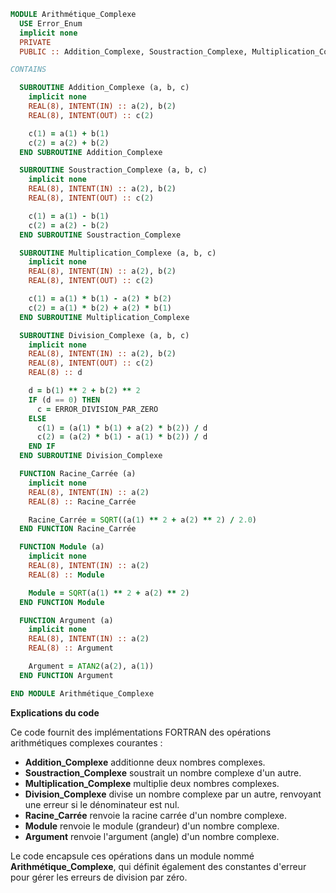 ```fortran
MODULE Arithmétique_Complexe
  USE Error_Enum
  implicit none
  PRIVATE
  PUBLIC :: Addition_Complexe, Soustraction_Complexe, Multiplication_Complexe, Division_Complexe, Racine_Carrée, Module, Argument

CONTAINS

  SUBROUTINE Addition_Complexe (a, b, c)
    implicit none
    REAL(8), INTENT(IN) :: a(2), b(2)
    REAL(8), INTENT(OUT) :: c(2)

    c(1) = a(1) + b(1)
    c(2) = a(2) + b(2)
  END SUBROUTINE Addition_Complexe

  SUBROUTINE Soustraction_Complexe (a, b, c)
    implicit none
    REAL(8), INTENT(IN) :: a(2), b(2)
    REAL(8), INTENT(OUT) :: c(2)

    c(1) = a(1) - b(1)
    c(2) = a(2) - b(2)
  END SUBROUTINE Soustraction_Complexe

  SUBROUTINE Multiplication_Complexe (a, b, c)
    implicit none
    REAL(8), INTENT(IN) :: a(2), b(2)
    REAL(8), INTENT(OUT) :: c(2)

    c(1) = a(1) * b(1) - a(2) * b(2)
    c(2) = a(1) * b(2) + a(2) * b(1)
  END SUBROUTINE Multiplication_Complexe

  SUBROUTINE Division_Complexe (a, b, c)
    implicit none
    REAL(8), INTENT(IN) :: a(2), b(2)
    REAL(8), INTENT(OUT) :: c(2)
    REAL(8) :: d

    d = b(1) ** 2 + b(2) ** 2
    IF (d == 0) THEN
      c = ERROR_DIVISION_PAR_ZERO
    ELSE
      c(1) = (a(1) * b(1) + a(2) * b(2)) / d
      c(2) = (a(2) * b(1) - a(1) * b(2)) / d
    END IF
  END SUBROUTINE Division_Complexe

  FUNCTION Racine_Carrée (a)
    implicit none
    REAL(8), INTENT(IN) :: a(2)
    REAL(8) :: Racine_Carrée

    Racine_Carrée = SQRT((a(1) ** 2 + a(2) ** 2) / 2.0)
  END FUNCTION Racine_Carrée

  FUNCTION Module (a)
    implicit none
    REAL(8), INTENT(IN) :: a(2)
    REAL(8) :: Module

    Module = SQRT(a(1) ** 2 + a(2) ** 2)
  END FUNCTION Module

  FUNCTION Argument (a)
    implicit none
    REAL(8), INTENT(IN) :: a(2)
    REAL(8) :: Argument

    Argument = ATAN2(a(2), a(1))
  END FUNCTION Argument

END MODULE Arithmétique_Complexe
```

**Explications du code**

Ce code fournit des implémentations FORTRAN des opérations arithmétiques complexes courantes :

* **Addition_Complexe** additionne deux nombres complexes.
* **Soustraction_Complexe** soustrait un nombre complexe d'un autre.
* **Multiplication_Complexe** multiplie deux nombres complexes.
* **Division_Complexe** divise un nombre complexe par un autre, renvoyant une erreur si le dénominateur est nul.
* **Racine_Carrée** renvoie la racine carrée d'un nombre complexe.
* **Module** renvoie le module (grandeur) d'un nombre complexe.
* **Argument** renvoie l'argument (angle) d'un nombre complexe.

Le code encapsule ces opérations dans un module nommé **Arithmétique_Complexe**, qui définit également des constantes d'erreur pour gérer les erreurs de division par zéro.